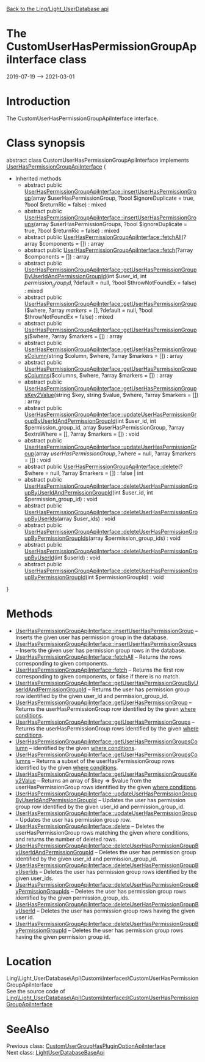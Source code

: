 [Back to the Ling/Light_UserDatabase api](https://github.com/lingtalfi/Light_UserDatabase/blob/master/doc/api/Ling/Light_UserDatabase.md)



The CustomUserHasPermissionGroupApiInterface class
================
2019-07-19 --> 2021-03-01






Introduction
============

The CustomUserHasPermissionGroupApiInterface interface.



Class synopsis
==============


abstract class <span class="pl-k">CustomUserHasPermissionGroupApiInterface</span> implements [UserHasPermissionGroupApiInterface](https://github.com/lingtalfi/Light_UserDatabase/blob/master/doc/api/Ling/Light_UserDatabase/Api/Generated/Interfaces/UserHasPermissionGroupApiInterface.md) {

- Inherited methods
    - abstract public [UserHasPermissionGroupApiInterface::insertUserHasPermissionGroup](https://github.com/lingtalfi/Light_UserDatabase/blob/master/doc/api/Ling/Light_UserDatabase/Api/Generated/Interfaces/UserHasPermissionGroupApiInterface/insertUserHasPermissionGroup.md)(array $userHasPermissionGroup, ?bool $ignoreDuplicate = true, ?bool $returnRic = false) : mixed
    - abstract public [UserHasPermissionGroupApiInterface::insertUserHasPermissionGroups](https://github.com/lingtalfi/Light_UserDatabase/blob/master/doc/api/Ling/Light_UserDatabase/Api/Generated/Interfaces/UserHasPermissionGroupApiInterface/insertUserHasPermissionGroups.md)(array $userHasPermissionGroups, ?bool $ignoreDuplicate = true, ?bool $returnRic = false) : mixed
    - abstract public [UserHasPermissionGroupApiInterface::fetchAll](https://github.com/lingtalfi/Light_UserDatabase/blob/master/doc/api/Ling/Light_UserDatabase/Api/Generated/Interfaces/UserHasPermissionGroupApiInterface/fetchAll.md)(?array $components = []) : array
    - abstract public [UserHasPermissionGroupApiInterface::fetch](https://github.com/lingtalfi/Light_UserDatabase/blob/master/doc/api/Ling/Light_UserDatabase/Api/Generated/Interfaces/UserHasPermissionGroupApiInterface/fetch.md)(?array $components = []) : array
    - abstract public [UserHasPermissionGroupApiInterface::getUserHasPermissionGroupByUserIdAndPermissionGroupId](https://github.com/lingtalfi/Light_UserDatabase/blob/master/doc/api/Ling/Light_UserDatabase/Api/Generated/Interfaces/UserHasPermissionGroupApiInterface/getUserHasPermissionGroupByUserIdAndPermissionGroupId.md)(int $user_id, int $permission_group_id, ?$default = null, ?bool $throwNotFoundEx = false) : mixed
    - abstract public [UserHasPermissionGroupApiInterface::getUserHasPermissionGroup](https://github.com/lingtalfi/Light_UserDatabase/blob/master/doc/api/Ling/Light_UserDatabase/Api/Generated/Interfaces/UserHasPermissionGroupApiInterface/getUserHasPermissionGroup.md)($where, ?array $markers = [], ?$default = null, ?bool $throwNotFoundEx = false) : mixed
    - abstract public [UserHasPermissionGroupApiInterface::getUserHasPermissionGroups](https://github.com/lingtalfi/Light_UserDatabase/blob/master/doc/api/Ling/Light_UserDatabase/Api/Generated/Interfaces/UserHasPermissionGroupApiInterface/getUserHasPermissionGroups.md)($where, ?array $markers = []) : array
    - abstract public [UserHasPermissionGroupApiInterface::getUserHasPermissionGroupsColumn](https://github.com/lingtalfi/Light_UserDatabase/blob/master/doc/api/Ling/Light_UserDatabase/Api/Generated/Interfaces/UserHasPermissionGroupApiInterface/getUserHasPermissionGroupsColumn.md)(string $column, $where, ?array $markers = []) : array
    - abstract public [UserHasPermissionGroupApiInterface::getUserHasPermissionGroupsColumns](https://github.com/lingtalfi/Light_UserDatabase/blob/master/doc/api/Ling/Light_UserDatabase/Api/Generated/Interfaces/UserHasPermissionGroupApiInterface/getUserHasPermissionGroupsColumns.md)($columns, $where, ?array $markers = []) : array
    - abstract public [UserHasPermissionGroupApiInterface::getUserHasPermissionGroupsKey2Value](https://github.com/lingtalfi/Light_UserDatabase/blob/master/doc/api/Ling/Light_UserDatabase/Api/Generated/Interfaces/UserHasPermissionGroupApiInterface/getUserHasPermissionGroupsKey2Value.md)(string $key, string $value, $where, ?array $markers = []) : array
    - abstract public [UserHasPermissionGroupApiInterface::updateUserHasPermissionGroupByUserIdAndPermissionGroupId](https://github.com/lingtalfi/Light_UserDatabase/blob/master/doc/api/Ling/Light_UserDatabase/Api/Generated/Interfaces/UserHasPermissionGroupApiInterface/updateUserHasPermissionGroupByUserIdAndPermissionGroupId.md)(int $user_id, int $permission_group_id, array $userHasPermissionGroup, ?array $extraWhere = [], ?array $markers = []) : void
    - abstract public [UserHasPermissionGroupApiInterface::updateUserHasPermissionGroup](https://github.com/lingtalfi/Light_UserDatabase/blob/master/doc/api/Ling/Light_UserDatabase/Api/Generated/Interfaces/UserHasPermissionGroupApiInterface/updateUserHasPermissionGroup.md)(array $userHasPermissionGroup, ?$where = null, ?array $markers = []) : void
    - abstract public [UserHasPermissionGroupApiInterface::delete](https://github.com/lingtalfi/Light_UserDatabase/blob/master/doc/api/Ling/Light_UserDatabase/Api/Generated/Interfaces/UserHasPermissionGroupApiInterface/delete.md)(?$where = null, ?array $markers = []) : false | int
    - abstract public [UserHasPermissionGroupApiInterface::deleteUserHasPermissionGroupByUserIdAndPermissionGroupId](https://github.com/lingtalfi/Light_UserDatabase/blob/master/doc/api/Ling/Light_UserDatabase/Api/Generated/Interfaces/UserHasPermissionGroupApiInterface/deleteUserHasPermissionGroupByUserIdAndPermissionGroupId.md)(int $user_id, int $permission_group_id) : void
    - abstract public [UserHasPermissionGroupApiInterface::deleteUserHasPermissionGroupByUserIds](https://github.com/lingtalfi/Light_UserDatabase/blob/master/doc/api/Ling/Light_UserDatabase/Api/Generated/Interfaces/UserHasPermissionGroupApiInterface/deleteUserHasPermissionGroupByUserIds.md)(array $user_ids) : void
    - abstract public [UserHasPermissionGroupApiInterface::deleteUserHasPermissionGroupByPermissionGroupIds](https://github.com/lingtalfi/Light_UserDatabase/blob/master/doc/api/Ling/Light_UserDatabase/Api/Generated/Interfaces/UserHasPermissionGroupApiInterface/deleteUserHasPermissionGroupByPermissionGroupIds.md)(array $permission_group_ids) : void
    - abstract public [UserHasPermissionGroupApiInterface::deleteUserHasPermissionGroupByUserId](https://github.com/lingtalfi/Light_UserDatabase/blob/master/doc/api/Ling/Light_UserDatabase/Api/Generated/Interfaces/UserHasPermissionGroupApiInterface/deleteUserHasPermissionGroupByUserId.md)(int $userId) : void
    - abstract public [UserHasPermissionGroupApiInterface::deleteUserHasPermissionGroupByPermissionGroupId](https://github.com/lingtalfi/Light_UserDatabase/blob/master/doc/api/Ling/Light_UserDatabase/Api/Generated/Interfaces/UserHasPermissionGroupApiInterface/deleteUserHasPermissionGroupByPermissionGroupId.md)(int $permissionGroupId) : void

}






Methods
==============

- [UserHasPermissionGroupApiInterface::insertUserHasPermissionGroup](https://github.com/lingtalfi/Light_UserDatabase/blob/master/doc/api/Ling/Light_UserDatabase/Api/Generated/Interfaces/UserHasPermissionGroupApiInterface/insertUserHasPermissionGroup.md) &ndash; Inserts the given user has permission group in the database.
- [UserHasPermissionGroupApiInterface::insertUserHasPermissionGroups](https://github.com/lingtalfi/Light_UserDatabase/blob/master/doc/api/Ling/Light_UserDatabase/Api/Generated/Interfaces/UserHasPermissionGroupApiInterface/insertUserHasPermissionGroups.md) &ndash; Inserts the given user has permission group rows in the database.
- [UserHasPermissionGroupApiInterface::fetchAll](https://github.com/lingtalfi/Light_UserDatabase/blob/master/doc/api/Ling/Light_UserDatabase/Api/Generated/Interfaces/UserHasPermissionGroupApiInterface/fetchAll.md) &ndash; Returns the rows corresponding to given components.
- [UserHasPermissionGroupApiInterface::fetch](https://github.com/lingtalfi/Light_UserDatabase/blob/master/doc/api/Ling/Light_UserDatabase/Api/Generated/Interfaces/UserHasPermissionGroupApiInterface/fetch.md) &ndash; Returns the first row corresponding to given components, or false if there is no match.
- [UserHasPermissionGroupApiInterface::getUserHasPermissionGroupByUserIdAndPermissionGroupId](https://github.com/lingtalfi/Light_UserDatabase/blob/master/doc/api/Ling/Light_UserDatabase/Api/Generated/Interfaces/UserHasPermissionGroupApiInterface/getUserHasPermissionGroupByUserIdAndPermissionGroupId.md) &ndash; Returns the user has permission group row identified by the given user_id and permission_group_id.
- [UserHasPermissionGroupApiInterface::getUserHasPermissionGroup](https://github.com/lingtalfi/Light_UserDatabase/blob/master/doc/api/Ling/Light_UserDatabase/Api/Generated/Interfaces/UserHasPermissionGroupApiInterface/getUserHasPermissionGroup.md) &ndash; Returns the userHasPermissionGroup row identified by the given [where conditions](https://github.com/lingtalfi/SimplePdoWrapper#the-where-conditions).
- [UserHasPermissionGroupApiInterface::getUserHasPermissionGroups](https://github.com/lingtalfi/Light_UserDatabase/blob/master/doc/api/Ling/Light_UserDatabase/Api/Generated/Interfaces/UserHasPermissionGroupApiInterface/getUserHasPermissionGroups.md) &ndash; Returns the userHasPermissionGroup rows identified by the given [where conditions](https://github.com/lingtalfi/SimplePdoWrapper#the-where-conditions).
- [UserHasPermissionGroupApiInterface::getUserHasPermissionGroupsColumn](https://github.com/lingtalfi/Light_UserDatabase/blob/master/doc/api/Ling/Light_UserDatabase/Api/Generated/Interfaces/UserHasPermissionGroupApiInterface/getUserHasPermissionGroupsColumn.md) &ndash; identified by the given [where conditions](https://github.com/lingtalfi/SimplePdoWrapper#the-where-conditions).
- [UserHasPermissionGroupApiInterface::getUserHasPermissionGroupsColumns](https://github.com/lingtalfi/Light_UserDatabase/blob/master/doc/api/Ling/Light_UserDatabase/Api/Generated/Interfaces/UserHasPermissionGroupApiInterface/getUserHasPermissionGroupsColumns.md) &ndash; Returns a subset of the userHasPermissionGroup rows identified by the given [where conditions](https://github.com/lingtalfi/SimplePdoWrapper#the-where-conditions).
- [UserHasPermissionGroupApiInterface::getUserHasPermissionGroupsKey2Value](https://github.com/lingtalfi/Light_UserDatabase/blob/master/doc/api/Ling/Light_UserDatabase/Api/Generated/Interfaces/UserHasPermissionGroupApiInterface/getUserHasPermissionGroupsKey2Value.md) &ndash; Returns an array of $key => $value from the userHasPermissionGroup rows identified by the given [where conditions](https://github.com/lingtalfi/SimplePdoWrapper#the-where-conditions).
- [UserHasPermissionGroupApiInterface::updateUserHasPermissionGroupByUserIdAndPermissionGroupId](https://github.com/lingtalfi/Light_UserDatabase/blob/master/doc/api/Ling/Light_UserDatabase/Api/Generated/Interfaces/UserHasPermissionGroupApiInterface/updateUserHasPermissionGroupByUserIdAndPermissionGroupId.md) &ndash; Updates the user has permission group row identified by the given user_id and permission_group_id.
- [UserHasPermissionGroupApiInterface::updateUserHasPermissionGroup](https://github.com/lingtalfi/Light_UserDatabase/blob/master/doc/api/Ling/Light_UserDatabase/Api/Generated/Interfaces/UserHasPermissionGroupApiInterface/updateUserHasPermissionGroup.md) &ndash; Updates the user has permission group row.
- [UserHasPermissionGroupApiInterface::delete](https://github.com/lingtalfi/Light_UserDatabase/blob/master/doc/api/Ling/Light_UserDatabase/Api/Generated/Interfaces/UserHasPermissionGroupApiInterface/delete.md) &ndash; Deletes the userHasPermissionGroup rows matching the given where conditions, and returns the number of deleted rows.
- [UserHasPermissionGroupApiInterface::deleteUserHasPermissionGroupByUserIdAndPermissionGroupId](https://github.com/lingtalfi/Light_UserDatabase/blob/master/doc/api/Ling/Light_UserDatabase/Api/Generated/Interfaces/UserHasPermissionGroupApiInterface/deleteUserHasPermissionGroupByUserIdAndPermissionGroupId.md) &ndash; Deletes the user has permission group identified by the given user_id and permission_group_id.
- [UserHasPermissionGroupApiInterface::deleteUserHasPermissionGroupByUserIds](https://github.com/lingtalfi/Light_UserDatabase/blob/master/doc/api/Ling/Light_UserDatabase/Api/Generated/Interfaces/UserHasPermissionGroupApiInterface/deleteUserHasPermissionGroupByUserIds.md) &ndash; Deletes the user has permission group rows identified by the given user_ids.
- [UserHasPermissionGroupApiInterface::deleteUserHasPermissionGroupByPermissionGroupIds](https://github.com/lingtalfi/Light_UserDatabase/blob/master/doc/api/Ling/Light_UserDatabase/Api/Generated/Interfaces/UserHasPermissionGroupApiInterface/deleteUserHasPermissionGroupByPermissionGroupIds.md) &ndash; Deletes the user has permission group rows identified by the given permission_group_ids.
- [UserHasPermissionGroupApiInterface::deleteUserHasPermissionGroupByUserId](https://github.com/lingtalfi/Light_UserDatabase/blob/master/doc/api/Ling/Light_UserDatabase/Api/Generated/Interfaces/UserHasPermissionGroupApiInterface/deleteUserHasPermissionGroupByUserId.md) &ndash; Deletes the user has permission group rows having the given user id.
- [UserHasPermissionGroupApiInterface::deleteUserHasPermissionGroupByPermissionGroupId](https://github.com/lingtalfi/Light_UserDatabase/blob/master/doc/api/Ling/Light_UserDatabase/Api/Generated/Interfaces/UserHasPermissionGroupApiInterface/deleteUserHasPermissionGroupByPermissionGroupId.md) &ndash; Deletes the user has permission group rows having the given permission group id.





Location
=============
Ling\Light_UserDatabase\Api\Custom\Interfaces\CustomUserHasPermissionGroupApiInterface<br>
See the source code of [Ling\Light_UserDatabase\Api\Custom\Interfaces\CustomUserHasPermissionGroupApiInterface](https://github.com/lingtalfi/Light_UserDatabase/blob/master/Api/Custom/Interfaces/CustomUserHasPermissionGroupApiInterface.php)



SeeAlso
==============
Previous class: [CustomUserGroupHasPluginOptionApiInterface](https://github.com/lingtalfi/Light_UserDatabase/blob/master/doc/api/Ling/Light_UserDatabase/Api/Custom/Interfaces/CustomUserGroupHasPluginOptionApiInterface.md)<br>Next class: [LightUserDatabaseBaseApi](https://github.com/lingtalfi/Light_UserDatabase/blob/master/doc/api/Ling/Light_UserDatabase/Api/Generated/Classes/LightUserDatabaseBaseApi.md)<br>
